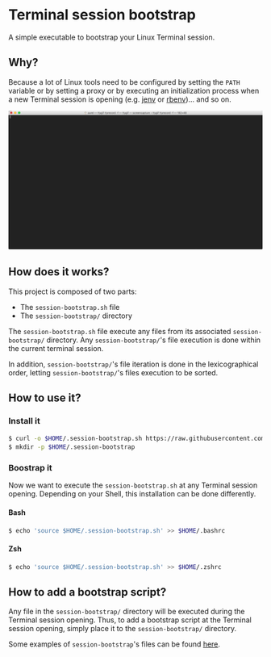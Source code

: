 # Terminal session bootstrap

A simple executable to bootstrap your Linux Terminal session.

## Why?

Because a lot of Linux tools need to be configured by setting the `PATH` variable or by setting a proxy or by executing an initialization process when a new Terminal session is opening (e.g. [jenv](http://www.jenv.be/) or [rbenv](https://github.com/rbenv/rbenv))... and so on.  

![demo.gif](./resources/demo.gif)

## How does it works?

This project is composed of two parts:
- The `session-bootstrap.sh` file
- The `session-bootstrap/` directory

The `session-bootstrap.sh` file execute any files from its associated `session-bootstrap/` directory. Any `session-bootstrap/`'s file execution is done within the current terminal session.  

In addition, `session-bootstrap/`'s file iteration is done in the lexicographical order, letting `session-bootstrap/`'s files execution to be sorted.

## How to use it?

### Install it

```bash
$ curl -o $HOME/.session-bootstrap.sh https://raw.githubusercontent.com/abourdon/terminal-session-bootstrap/master/session-bootstrap.sh
$ mkdir -p $HOME/.session-bootstrap
```

### Boostrap it

Now we want to execute the `session-bootstrap.sh` at any Terminal session opening. Depending on your Shell, this installation can be done differently.

#### Bash

```bash
$ echo 'source $HOME/.session-bootstrap.sh' >> $HOME/.bashrc
```

#### Zsh

```bash
$ echo 'source $HOME/.session-bootstrap.sh' >> $HOME/.zshrc
```

## How to add a bootstrap script?

Any file in the `session-bootstrap/` directory will be executed during the Terminal session opening. Thus, to add a bootstrap script at the Terminal session opening, simply place it to the `session-bootstrap/` directory.  

Some examples of `session-bootstrap`'s files can be found [here](session-bootstrap/).